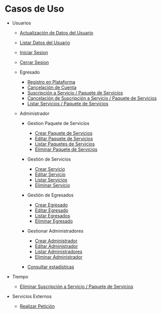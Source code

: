 # Casos de Uso

- Usuarios
  - [Actualización de Datos del Usuario](/Caso_de_Uso/Casos_de_Uso/Usuarios/Actualizar_Datos_Usuario/Readme.md)
  - [Listar Datos del Usuario](/Caso_de_Uso/Casos_de_Uso/Usuarios/Listar_Datos_Usuario/Readme.md)
  - [Iniciar Sesion](/Caso_de_Uso/Casos_de_Uso/Usuarios/Iniciar_Sesion/Readme.md)
  - [Cerrar Sesion](/Caso_de_Uso/Casos_de_Uso/Usuarios/Cerrar_Sesion/Readme.md)
  - Egresado
    - [Registro en Plataforma](/Caso_de_Uso/Casos_de_Uso/Egresado/Registro_en_plataforma/Readme.md)
    - [Cancelación de Cuenta](/Caso_de_Uso/Casos_de_Uso/Egresado/Cancelación_de_Cuenta/Readme.md)
    - [Suscripción a Servicio / Paquete de Servicios](/Caso_de_Uso/Casos_de_Uso/Egresado/CRD_Suscripción/Crear_Suscripción/Readme.md)
    - [Cancelación de Suscripción a Servicio / Paquete de Servicios](/Caso_de_Uso/Casos_de_Uso/Egresado/CRD_Suscripción/Eliminar_Suscripción/Readme.md)
    - [Listar Servicios / Paquete de Servicios](/Caso_de_Uso/Casos_de_Uso/Egresado/CRD_Suscripción/Listar_Suscripción/Readme.md)

  - Administrador
    - Gestion Paquete de Servicios
      - [Crear Paquete de Servicios](/Caso_de_Uso/Casos_de_Uso/Administrador/CRUD_Paquetes_De_Servicio_Detallados/Crear_Paquete/Readme.md)
      - [Editar Paquete de Servicios](/Caso_de_Uso/Casos_de_Uso/Administrador/CRUD_Paquetes_De_Servicio_Detallados/Editar_Paquete/Readme.md)
      - [Listar Paquetes de Servicios](/Caso_de_Uso/Casos_de_Uso/Administrador/CRUD_Paquetes_De_Servicio_Detallados/Listar_Paquetes/Readme.md)
      - [Eliminar Paquete de Servicios](/Caso_de_Uso/Casos_de_Uso/Administrador/CRUD_Paquetes_De_Servicio_Detallados/Eliminar_Paquete/Readme.md)
    - Gestión de Servicios
      - [Crear Servicio](/Caso_de_Uso/Casos_de_Uso/Administrador/CRUD_Servicio/Crear_Servicio/Readme.md)
      - [Editar Servicio](/Caso_de_Uso/Casos_de_Uso/Administrador/CRUD_Servicio/Editar_Servicio/Readme.md)
      - [Listar Servicios](/Caso_de_Uso/Casos_de_Uso/Administrador/CRUD_Servicio/Listar_Servicio/Readme.md)
      - [Eliminar Servicio](/Caso_de_Uso/Casos_de_Uso/Administrador/CRUD_Servicio/Eliminar_Servicio/Readme.md)
    - Gestión de Egresados
      - [Crear Egresado](/Caso_de_Uso/Casos_de_Uso/Administrador/CRUD_Egresados/Crear_Egresado/Readme.md)
      - [Editar Egresado](/Caso_de_Uso/Casos_de_Uso/Administrador/CRUD_Egresados/Editar_Egresado/Readme.md)
      - [Listar Egresados](/Caso_de_Uso/Casos_de_Uso/Administrador/CRUD_Egresados/Listar_Egresado/Readme.md)
      - [Eliminar Egresado](/Caso_de_Uso/Casos_de_Uso/Administrador/CRUD_Egresados/Eliminar_Egresado/Readme.md)

    - Gestionar Administradores
      - [Crear Administrador](/Caso_de_Uso/Casos_de_Uso/Administrador/CRUD_Administradores/Crear_Administrador/Readme.md)
      - [Editar Administrador](/Caso_de_Uso/Casos_de_Uso/Administrador/CRUD_Administradores/Editar_Administrador/Readme.md)
      - [Listar Administradores](/Caso_de_Uso/Casos_de_Uso/Administrador/CRUD_Administradores/Listar_Egresado/Readme.md)
      - [Eliminar Administrador](/Caso_de_Uso/Casos_de_Uso/Administrador/CRUD_Administradores/Eliminar_Egresado/Readme.md)

    - [Consultar estadísticas](/Caso_de_Uso/Casos_de_Uso/Administrador/ConsultarEstadisticas/Readme.md)

- Tiempo
  - [Eliminar Suscripción a Servicio / Paquete de Servicios](/Caso_de_Uso/Casos_de_Uso/Tiempo/Eliminar_Suscripciones/Readme.md)

- Servicios Externos
  - [Realizar Petición](/Caso_de_Uso/Casos_de_Uso/Servicios_Externos/Realizar_Peticion/Readme.md)
